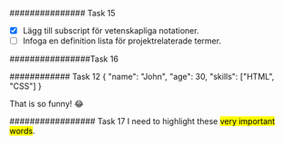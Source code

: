 
############### Task 15

- [x] Lägg till subscript för vetenskapliga notationer.
- [ ] Infoga en definition lista för projektrelaterade termer.

################Task 16




############ Task 12 {
  "name": "John",
  "age": 30,
  "skills": ["HTML", "CSS"]
}


That is so funny! :joy:

################# Task 17
I need to highlight these <mark>very important words</mark>.

